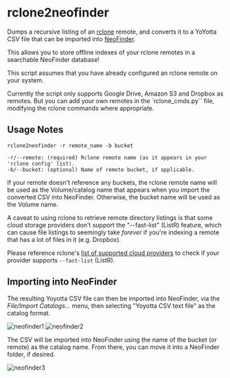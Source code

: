 # rclone2neofinder
Dumps a recursive listing of an [rclone](https://rclone.org) remote, and converts it to a YoYotta CSV file that can be imported into [NeoFinder](https://cdfinder.de). 

This allows you to store offline indexes of your rclone remotes in a searchable NeoFinder database!

This script assumes that you have already configured an rclone remote on your system.

Currently the script only supports Google Drive, Amazon S3 and Dropbox as remotes. But you can add your own remotes in the `rclone_cmds.py`` file, modifying the rclone commands where appropriate.

## Usage Notes

```
rclone2neofinder -r remote_name -b bucket

-r/--remote: (required) Rclone remote name (as it appears in your 'rclone config' list).
-b/--bucket: (optional) Name of remote bucket, if applicable.
```
If your remote doesn't reference any buckets, the rclone remote name will be used as the Volume/catalog name that appears when you import the converted CSV into NeoFinder. Otherwise, the bucket name will be used as the Volume name.

A caveat to using rclone to retrieve remote directory listings is that some cloud storage providers don't support the "--fast-list" (ListR) feature, which can cause file listings to seemingly take _forever_ if you're indexing a remote that has a lot of files in it (e.g. Dropbox). 

Please reference rclone's [list of supported cloud providers](https://rclone.org/overview/#optional-features) to check if your provider supports `--fast-list` (ListR).

## Importing into NeoFinder

The resulting Yoyotta CSV file can then be imported into NeoFinder, via the _File/Import Catalogs…_ menu, then selecting "Yoyotta CSV text file" as the catalog format.

![neofinder1](https://github.com/melmatsuoka/rclone2neofinder/assets/3419536/bedb3006-bbb2-4165-98bf-65f49f6f5e3b)
![neofinder2](https://github.com/melmatsuoka/rclone2neofinder/assets/3419536/3027874d-a8a8-41ba-a059-9350c71c2304)

The CSV will be imported into NeoFinder using the name of the bucket (or remote) as the catalog name. From there, you can move it into a NeoFinder folder, if desired.

![neofinder3](https://github.com/melmatsuoka/rclone2neofinder/assets/3419536/8f57a6ab-3a3c-4278-aee9-61f0d2e818a2)




